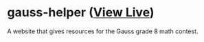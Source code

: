 # gauss-helper ([View Live](https://eesazahed.github.io/gauss-helper))
A website that gives resources for the Gauss grade 8 math contest.
